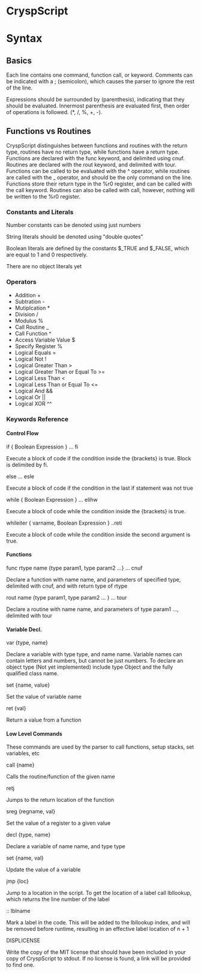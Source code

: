 # CryspScript

# Syntax
## Basics
Each line contains one command, function call, or keyword.  Comments can be indicated with a ; (semicolon), which causes the parser to ignore the rest of the line.

Expressions should be surrounded by (parenthesis), indicating that they should be evaluated.  Innermost parenthesis are evaluated first, then order of operations is followed. (*, /, %, +, \-).

## Functions vs Routines
CryspScript distinguishes between functions and routines with the return type, routines have no return type, while functions have a return type. Functions are declared with the func keyword, and delimited using cnuf.  Routines are declared with the rout keyword, and delimited with tour.  Functions can be called to be evaluated with the ^ operator, while routines are called with the _ operator, and should be the only command on the line.  Functions store their return type in the %r0 register, and can be called with the call keyword.  Routines can also be called with call, however, nothing will be written to the %r0 register.  

### Constants and Literals
Number constants can be denoted using just numbers

String literals should be denoted using "double quotes"

Boolean literals are defined by the constants $_TRUE and $_FALSE, which are equal to 1 and 0 respectively.

There are no object literals yet

### Operators
  * Addition +
  * Subtration -
  * Mutiplcation *
  * Division /
  * Modulus %
  * Call Routine _
  * Call Function ^
  * Access Variable Value $
  * Specify Register %
  * Logical Equals =
  * Logical Not !
  * Logical Greater Than >
  * Logical Greater Than or Equal To >=
  * Logical Less Than <
  * Logical Less Than or Equal To <=
  * Logical And &&
  * Logical Or ||
  * Logical XOR ^^

### Keywords Reference
#### Control Flow
if { Boolean Expression } ... fi 

Execute a block of code if the condition inside the {brackets} is true.  Block is delimited by fi.

else ... esle

Execute a block of code if the condition in the last if statement was not true

while { Boolean Expression } ... elihw

Execute a block of code while the condition inside the {brackets} is true.

whileiter { varname, Boolean Expression } ..reti

Execute a block of code while the condition inside the second argument is true.  

#### Functions
func rtype name {type param1, type param2 ...} ... cnuf

Declare a function with name name, and parameters of specified type, delimited with cnuf, and with return type of rtype

rout name {type param1, type param2 ... } ... tour

Declare a routine with name name, and parameters of type param1 ..., delimited with tour

#### Variable Decl.
var {type, name}

Declare a variable with type type, and name name.  Variable names can contain letters and numbers, but cannot be just numbers.  To declare an object type (Not yet implemented) include type Object and the fully qualified class name.  

set {name, value}

Set the value of variable name

ret {val}

Return a value from a function

#### Low Level Commands
These commands are used by the parser to call functions, setup stacks, set variables, etc

call {name}

Calls the routine/function of the given name

retj 

Jumps to the return location of the function

sreg {regname, val}

Set the value of a register to a given value

decl {type, name}

Declare a variable of name name, and type type

set {name, val}

Update the value of a variable

jmp {loc}

Jump to a location in the script.  To get the location of a label call lbllookup, which returns the line number of the label

:: lblname

Mark a label in the code.  This will be added to the lbllookup index, and will be removed before runtime, resulting in an effective label location of n + 1

DISPLICENSE

Write the copy of the MIT license that should have been included in your copy of CryspScript to stdout.  If no license is found, a link will be provided to find one.
